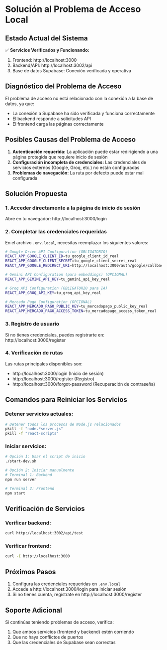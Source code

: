 # Solución al Problema de Acceso Local

## Estado Actual del Sistema

✅ **Servicios Verificados y Funcionando:**
1. Frontend: http://localhost:3000
2. Backend/API: http://localhost:3002/api
3. Base de datos Supabase: Conexión verificada y operativa

## Diagnóstico del Problema de Acceso

El problema de acceso no está relacionado con la conexión a la base de datos, ya que:
- La conexión a Supabase ha sido verificada y funciona correctamente
- El backend responde a solicitudes API
- El frontend carga las páginas correctamente

## Posibles Causas del Problema de Acceso

1. **Autenticación requerida:** La aplicación puede estar redirigiendo a una página protegida que requiere inicio de sesión
2. **Configuración incompleta de credenciales:** Las credenciales de servicios externos (Google, Groq, etc.) no están configuradas
3. **Problemas de navegación:** La ruta por defecto puede estar mal configurada

## Solución Propuesta

### 1. Acceder directamente a la página de inicio de sesión
Abre en tu navegador: http://localhost:3000/login

### 2. Completar las credenciales requeridas
En el archivo `.env.local`, necesitas reemplazar los siguientes valores:

```bash
# Google Drive API Configuration (OBLIGATORIO)
REACT_APP_GOOGLE_CLIENT_ID=tu_google_client_id_real
REACT_APP_GOOGLE_CLIENT_SECRET=tu_google_client_secret_real
REACT_APP_GOOGLE_REDIRECT_URI=http://localhost:3000/auth/google/callback

# Gemini API Configuration (para embeddings) (OPCIONAL)
REACT_APP_GEMINI_API_KEY=tu_gemini_api_key_real

# Groq API Configuration (OBLIGATORIO para IA)
REACT_APP_GROQ_API_KEY=tu_groq_api_key_real

# Mercado Pago Configuration (OPCIONAL)
REACT_APP_MERCADO_PAGO_PUBLIC_KEY=tu_mercadopago_public_key_real
REACT_APP_MERCADO_PAGO_ACCESS_TOKEN=tu_mercadopago_access_token_real
```

### 3. Registro de usuario
Si no tienes credenciales, puedes registrarte en:
http://localhost:3000/register

### 4. Verificación de rutas
Las rutas principales disponibles son:
- http://localhost:3000/login (Inicio de sesión)
- http://localhost:3000/register (Registro)
- http://localhost:3000/forgot-password (Recuperación de contraseña)

## Comandos para Reiniciar los Servicios

### Detener servicios actuales:
```bash
# Detener todos los procesos de Node.js relacionados
pkill -f "node.*server.js"
pkill -f "react-scripts"
```

### Iniciar servicios:
```bash
# Opción 1: Usar el script de inicio
./start-dev.sh

# Opción 2: Iniciar manualmente
# Terminal 1: Backend
npm run server

# Terminal 2: Frontend
npm start
```

## Verificación de Servicios

### Verificar backend:
```bash
curl http://localhost:3002/api/test
```

### Verificar frontend:
```bash
curl -I http://localhost:3000
```

## Próximos Pasos

1. Configura las credenciales requeridas en `.env.local`
2. Accede a http://localhost:3000/login para iniciar sesión
3. Si no tienes cuenta, regístrate en http://localhost:3000/register

## Soporte Adicional

Si continúas teniendo problemas de acceso, verifica:
1. Que ambos servicios (frontend y backend) estén corriendo
2. Que no haya conflictos de puertos
3. Que las credenciales de Supabase sean correctas
